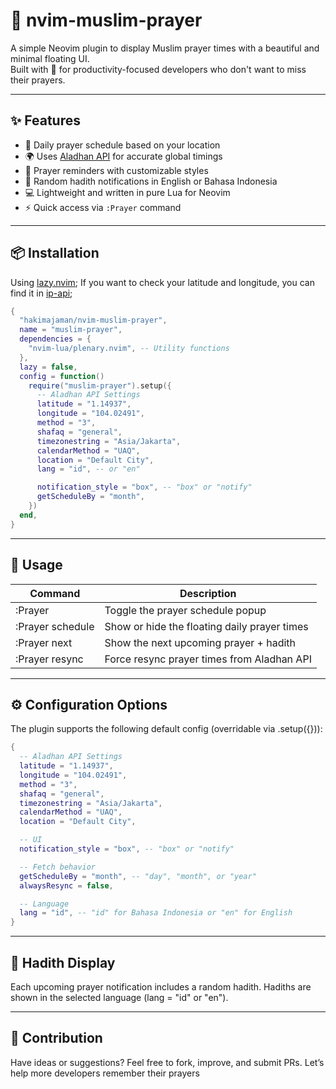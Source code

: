 # 🕌 nvim-muslim-prayer

A simple Neovim plugin to display Muslim prayer times with a beautiful and minimal floating UI.  
Built with 💖 for productivity-focused developers who don't want to miss their prayers.

---

## ✨ Features

- 📅 Daily prayer schedule based on your location
- 🌍 Uses [Aladhan API](https://aladhan.com/prayer-times-api) for accurate global timings
- 🔔 Prayer reminders with customizable styles
- 📖 Random hadith notifications in English or Bahasa Indonesia
- 💻 Lightweight and written in pure Lua for Neovim
- ⚡ Quick access via `:Prayer` command

---

## 📦 Installation

Using [lazy.nvim](https://github.com/folke/lazy.nvim);
If you want to check your latitude and longitude, you can find it in [ip-api](http://ip-api.com/json/);

```lua
{
  "hakimajaman/nvim-muslim-prayer",
  name = "muslim-prayer",
  dependencies = {
    "nvim-lua/plenary.nvim", -- Utility functions
  },
  lazy = false,
  config = function()
    require("muslim-prayer").setup({
      -- Aladhan API Settings
      latitude = "1.14937",
      longitude = "104.02491",
      method = "3",
      shafaq = "general",
      timezonestring = "Asia/Jakarta",
      calendarMethod = "UAQ",
      location = "Default City",
      lang = "id", -- or "en"

      notification_style = "box", -- "box" or "notify"
      getScheduleBy = "month",
    })
  end,
}
```
---

## 🚀 Usage
| Command    | Description |
| ----------------- | --------------------------------------------- |
| :Prayer           | Toggle the prayer schedule popup              |
| :Prayer schedule  | Show or hide the floating daily prayer times  |
| :Prayer next      | Show the next upcoming prayer + hadith        |
| :Prayer resync    | Force resync prayer times from Aladhan API    |

---

## ⚙️ Configuration Options
The plugin supports the following default config (overridable via .setup({})):

```lua
{
  -- Aladhan API Settings
  latitude = "1.14937",
  longitude = "104.02491",
  method = "3",
  shafaq = "general",
  timezonestring = "Asia/Jakarta",
  calendarMethod = "UAQ",
  location = "Default City",

  -- UI
  notification_style = "box", -- "box" or "notify"

  -- Fetch behavior
  getScheduleBy = "month", -- "day", "month", or "year"
  alwaysResync = false,

  -- Language
  lang = "id", -- "id" for Bahasa Indonesia or "en" for English
}
```

---

## 📖 Hadith Display
Each upcoming prayer notification includes a random hadith.
Hadiths are shown in the selected language (lang = "id" or "en").

---

## 🤝 Contribution
Have ideas or suggestions? Feel free to fork, improve, and submit PRs.
Let’s help more developers remember their prayers
